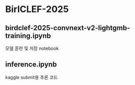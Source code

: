# BirlCLEF-2025

## birdclef-2025-convnext-v2-lightgmb-training.ipynb
모델 훈련 및 저장 notebook

## inference.ipynb
kaggle submit용 추론 코드
